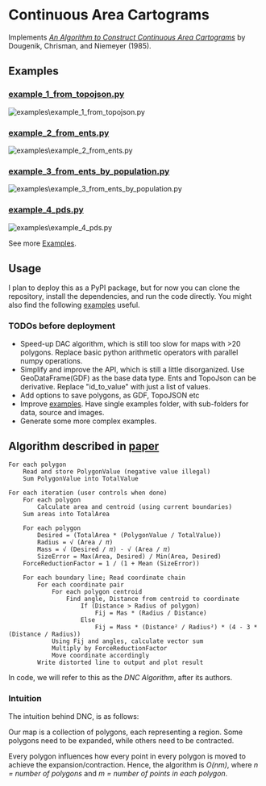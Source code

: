 # Continuous Area Cartograms

Implements *[An Algorithm to Construct Continuous Area Cartograms](paper.pdf)* by Dougenik, Chrisman, and Niemeyer (1985).

## Examples

### [example_1_from_topojson.py](examples/example_1_from_topojson.py)

![examples\example_1_from_topojson.py](example_images/example_1_from_topojson/animated.gif)

### [example_2_from_ents.py](examples/example_2_from_ents.py)

![examples\example_2_from_ents.py](example_images/example_2_from_ents/animated.gif)

### [example_3_from_ents_by_population.py](examples/example_3_from_ents_by_population.py)

![examples\example_3_from_ents_by_population.py](example_images/example_3_from_ents_by_population/animated.gif)

### [example_4_pds.py](examples/example_4_pds.py)

![examples\example_4_pds.py](example_images/example_4_pds/animated.gif)

See more [Examples](README.examples.long.md).

## Usage

I plan to deploy this as a PyPI package, but for now you can clone the repository, install the dependencies, and run the code directly. You might also find the following [examples](examples) useful.

### TODOs before deployment

* Speed-up DAC algorithm, which is still too slow for maps with >20 polygons.  Replace basic python arithmetic operators with parallel numpy operations.
* Simplify and improve the API, which is still a little disorganized. Use GeoDataFrame(GDF) as the base data type. Ents and TopoJson can be derivative. Replace "id_to_value" with just a list of values.
* Add options to save polygons, as GDF, TopoJSON etc
* Improve [examples](src/cac/examples). Have single examples folder, with sub-folders for data, source and images.
* Generate some more complex examples.

## Algorithm described in [paper](paper.pdf)

```pseudocode
For each polygon
    Read and store PolygonValue (negative value illegal)
    Sum PolygonValue into TotalValue
 
For each iteration (user controls when done)
    For each polygon
        Calculate area and centroid (using current boundaries)
    Sum areas into TotalArea
    
    For each polygon
        Desired = (TotalArea * (PolygonValue / TotalValue))
        Radius = √ (Area / 𝜋)
        Mass = √ (Desired / 𝜋) - √ (Area / 𝜋)
        SizeError = Max(Area, Desired) / Min(Area, Desired)
    ForceReductionFactor = 1 / (1 + Mean (SizeError))

    For each boundary line; Read coordinate chain
        For each coordinate pair
            For each polygon centroid
                Find angle, Distance from centroid to coordinate
                    If (Distance > Radius of polygon)
                        Fij = Mas * (Radius / Distance)
                    Else
                        Fij = Mass * (Distance² / Radius²) * (4 - 3 * (Distance / Radius))
            Using Fij and angles, calculate vector sum
            Multiply by ForceReductionFactor
            Move coordinate accordingly
        Write distorted line to output and plot result
```

In code, we will refer to this as the *DNC Algorithm*, after its authors.

### Intuition

The intuition behind DNC, is as follows:

Our map is a collection of polygons, each representing a region. Some polygons need to be expanded, while others need to be contracted.

Every polygon influences how every point in every polygon is moved to achieve the expansion/contraction. Hence, the algorithm is *O(nm)*, where *n = number of polygons* and *m = number of points in each polygon*.
